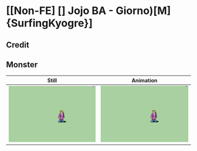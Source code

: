 # [\[Non-FE\] \[\] Jojo BA - Giorno\)\[M\]{SurfingKyogre}]

## Credit


	
## Monster

| Still | Animation |
| :---: | :-------: |
| ![Monster still](./Monster_000.png) | ![Monster animation](./Monster.gif) |
